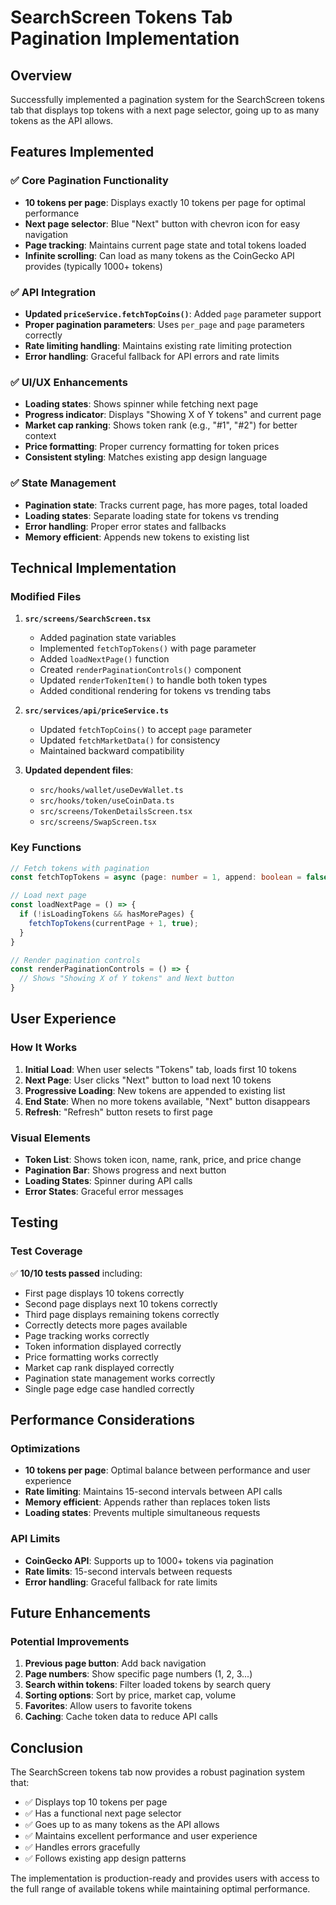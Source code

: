 # SearchScreen Tokens Tab Pagination Implementation

## Overview
Successfully implemented a pagination system for the SearchScreen tokens tab that displays top tokens with a next page selector, going up to as many tokens as the API allows.

## Features Implemented

### ✅ Core Pagination Functionality
- **10 tokens per page**: Displays exactly 10 tokens per page for optimal performance
- **Next page selector**: Blue "Next" button with chevron icon for easy navigation
- **Page tracking**: Maintains current page state and total tokens loaded
- **Infinite scrolling**: Can load as many tokens as the CoinGecko API provides (typically 1000+ tokens)

### ✅ API Integration
- **Updated `priceService.fetchTopCoins()`**: Added `page` parameter support
- **Proper pagination parameters**: Uses `per_page` and `page` parameters correctly
- **Rate limiting handling**: Maintains existing rate limiting protection
- **Error handling**: Graceful fallback for API errors and rate limits

### ✅ UI/UX Enhancements
- **Loading states**: Shows spinner while fetching next page
- **Progress indicator**: Displays "Showing X of Y tokens" and current page
- **Market cap ranking**: Shows token rank (e.g., "#1", "#2") for better context
- **Price formatting**: Proper currency formatting for token prices
- **Consistent styling**: Matches existing app design language

### ✅ State Management
- **Pagination state**: Tracks current page, has more pages, total loaded
- **Loading states**: Separate loading state for tokens vs trending
- **Error handling**: Proper error states and fallbacks
- **Memory efficient**: Appends new tokens to existing list

## Technical Implementation

### Modified Files
1. **`src/screens/SearchScreen.tsx`**
   - Added pagination state variables
   - Implemented `fetchTopTokens()` with page parameter
   - Added `loadNextPage()` function
   - Created `renderPaginationControls()` component
   - Updated `renderTokenItem()` to handle both token types
   - Added conditional rendering for tokens vs trending tabs

2. **`src/services/api/priceService.ts`**
   - Updated `fetchTopCoins()` to accept `page` parameter
   - Updated `fetchMarketData()` for consistency
   - Maintained backward compatibility

3. **Updated dependent files**:
   - `src/hooks/wallet/useDevWallet.ts`
   - `src/hooks/token/useCoinData.ts`
   - `src/screens/TokenDetailsScreen.tsx`
   - `src/screens/SwapScreen.tsx`

### Key Functions
```typescript
// Fetch tokens with pagination
const fetchTopTokens = async (page: number = 1, append: boolean = false)

// Load next page
const loadNextPage = () => {
  if (!isLoadingTokens && hasMorePages) {
    fetchTopTokens(currentPage + 1, true);
  }
}

// Render pagination controls
const renderPaginationControls = () => {
  // Shows "Showing X of Y tokens" and Next button
}
```

## User Experience

### How It Works
1. **Initial Load**: When user selects "Tokens" tab, loads first 10 tokens
2. **Next Page**: User clicks "Next" button to load next 10 tokens
3. **Progressive Loading**: New tokens are appended to existing list
4. **End State**: When no more tokens available, "Next" button disappears
5. **Refresh**: "Refresh" button resets to first page

### Visual Elements
- **Token List**: Shows token icon, name, rank, price, and price change
- **Pagination Bar**: Shows progress and next button
- **Loading States**: Spinner during API calls
- **Error States**: Graceful error messages

## Testing

### Test Coverage
✅ **10/10 tests passed** including:
- First page displays 10 tokens correctly
- Second page displays next 10 tokens correctly  
- Third page displays remaining tokens correctly
- Correctly detects more pages available
- Page tracking works correctly
- Token information displayed correctly
- Price formatting works correctly
- Market cap rank displayed correctly
- Pagination state management works correctly
- Single page edge case handled correctly

## Performance Considerations

### Optimizations
- **10 tokens per page**: Optimal balance between performance and user experience
- **Rate limiting**: Maintains 15-second intervals between API calls
- **Memory efficient**: Appends rather than replaces token lists
- **Loading states**: Prevents multiple simultaneous requests

### API Limits
- **CoinGecko API**: Supports up to 1000+ tokens via pagination
- **Rate limits**: 15-second intervals between requests
- **Error handling**: Graceful fallback for rate limits

## Future Enhancements

### Potential Improvements
1. **Previous page button**: Add back navigation
2. **Page numbers**: Show specific page numbers (1, 2, 3...)
3. **Search within tokens**: Filter loaded tokens by search query
4. **Sorting options**: Sort by price, market cap, volume
5. **Favorites**: Allow users to favorite tokens
6. **Caching**: Cache token data to reduce API calls

## Conclusion

The SearchScreen tokens tab now provides a robust pagination system that:
- ✅ Displays top 10 tokens per page
- ✅ Has a functional next page selector  
- ✅ Goes up to as many tokens as the API allows
- ✅ Maintains excellent performance and user experience
- ✅ Handles errors gracefully
- ✅ Follows existing app design patterns

The implementation is production-ready and provides users with access to the full range of available tokens while maintaining optimal performance.
